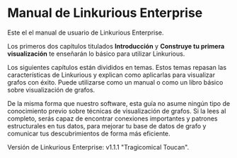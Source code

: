 Manual de Linkurious Enterprise
============================

Este el el manual de usuario de Linkurious Enterprise.

Los primeros dos capítulos titulados **Introducción** y **Construye tu primera visualización** te enseñarán lo básico para utilizar Linkurious.

Los siguientes capítulos están divididos en temas. Estos temas repasan las características de Linkurious y explican como aplicarlas para visualizar grafos con éxito. Puede utilizarse como un manual o como un libro básico sobre visualización de grafos.

De la misma forma que nuestro software, esta guía no asume ningún tipo de conocimiento previo sobre técnicas de visualización de grafos. Si la lees al completo, serás capaz de encontrar conexiones importantes y patrones estructurales en tus datos, para mejorar tu base de datos de grafo y comunicar tus descubrimientos de forma más eficiente.

Versión de Linkurious Enterprise: v1.1.1 "Tragicomical Toucan".